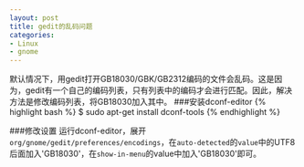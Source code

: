 ```yaml
---
layout: post
title: gedit的乱码问题
categories:
- Linux
- gnome
---
```

默认情况下，用gedit打开GB18030/GBK/GB2312编码的文件会乱码。这是因为，gedit有一个自己的编码列表，只有列表中的编码才会进行匹配。因此，解决方法是修改编码列表，将GB18030加入其中。
###安装dconf-editor
{% highlight bash %}
$ sudo apt-get install dconf-tools
{% endhighlight %}

###修改设置
运行dconf-editor，展开<code>org/gnome/gedit/preferences/encodings</code>，在<code>auto-detected</code>的<code>value</code>中的UTF8后面加入'GB18030'，在<code>show-in-menu</code>的value中加入'GB18030'即可。

